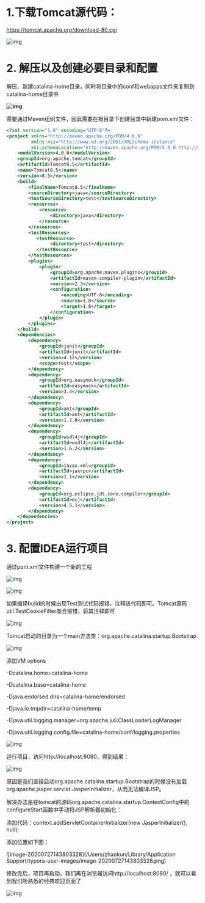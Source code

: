 # **1.下载Tomcat源代码：**

https://tomcat.apache.org/download-80.cgi

 ![img](https://github.com/kunzhao3/img/blob/master/tomcat/1.png)

 

# 2. **解压以及创建必要目录和配置**

解压、新建catalina-home目录，同时将目录中的conf和webapps文件夹复制到catalina-home目录中

 **![img](https://github.com/kunzhao3/img/blob/master/tomcat/2.png)**

 

 

需要通过Maven组织文件，因此需要在根目录下创建目录中新建pom.xml文件：

```xml
<?xml version="1.0" encoding="UTF-8"?>
<project xmlns="http://maven.apache.org/POM/4.0.0"
         xmlns:xsi="http://www.w3.org/2001/XMLSchema-instance"
         xsi:schemaLocation="http://maven.apache.org/POM/4.0.0 http://maven.apache.org/xsd/maven-4.0.0.xsd">
    <modelVersion>4.0.0</modelVersion>
    <groupId>org.apache.tomcat</groupId>
    <artifactId>Tomcat8.5</artifactId>
    <name>Tomcat8.5</name>
    <version>8.5</version>
    <build>
        <finalName>Tomcat8.5</finalName>
        <sourceDirectory>java</sourceDirectory>
        <testSourceDirectory>test</testSourceDirectory>
        <resources>
            <resource>
                <directory>java</directory>
            </resource>
        </resources>
        <testResources>
           <testResource>
                <directory>test</directory>
           </testResource>
        </testResources>
        <plugins>
            <plugin>
                <groupId>org.apache.maven.plugins</groupId>
                <artifactId>maven-compiler-plugin</artifactId>
                <version>2.3</version>
                <configuration>
                    <encoding>UTF-8</encoding>
                    <source>1.8</source>
                    <target>1.8</target>
                </configuration>
            </plugin>
        </plugins>
    </build>
    <dependencies>
        <dependency>
            <groupId>junit</groupId>
            <artifactId>junit</artifactId>
            <version>4.12</version>
            <scope>test</scope>
        </dependency>
        <dependency>
            <groupId>org.easymock</groupId>
            <artifactId>easymock</artifactId>
            <version>3.4</version>
        </dependency>
        <dependency>
            <groupId>ant</groupId>
            <artifactId>ant</artifactId>
            <version>1.7.0</version>
        </dependency>
        <dependency>
            <groupId>wsdl4j</groupId>
            <artifactId>wsdl4j</artifactId>
            <version>1.6.2</version>
        </dependency>
        <dependency>
            <groupId>javax.xml</groupId>
            <artifactId>jaxrpc</artifactId>
            <version>1.1</version>
        </dependency>
        <dependency>
            <groupId>org.eclipse.jdt.core.compiler</groupId>
            <artifactId>ecj</artifactId>
            <version>4.5.1</version>
        </dependency>
    </dependencies>
</project>
```

# 3. **配置IDEA运行项目**

 

通过pom.xml文件构建一个新的工程

 ![img](https://github.com/kunzhao3/img/blob/master/tomcat/3.png)

 

![img](https://github.com/kunzhao3/img/blob/master/tomcat/5.png)

 

 

 

如果编译build的时候出现Test测试代码报错，注释该代码即可。Tomcat源码util.TestCookieFilter类会报错，将其注释即可

 ![img](https://github.com/kunzhao3/img/blob/master/tomcat/4.png)

 

 

 

 

Tomcat启动的目录为一个main方法类：org.apache.catalina.startup.Bootstrap

 ![img](https://github.com/kunzhao3/img/blob/master/tomcat/6.png)

 

 

添加VM options

-Dcatalina.home=catalina-home

-Dcatalina.base=catalina-home

-Djava.endorsed.dirs=catalina-home/endorsed

-Djava.io.tmpdir=catalina-home/temp

-Djava.util.logging.manager=org.apache.juli.ClassLoaderLogManager

-Djava.util.logging.config.file=catalina-home/conf/logging.properties

 

 ![img](https://img2018.cnblogs.com/blog/1540950/201907/1540950-20190722011508633-1891788386.png)

 

 

运行项目，访问http://localhost:8080，得到结果：

 ![img](https://img2018.cnblogs.com/blog/1540950/201907/1540950-20190722011531507-572168368.png)

 

 

原因是我们直接启动org.apache.catalina.startup.Bootstrap的时候没有加载org.apache.jasper.servlet.JasperInitializer，从而无法编译JSP。

解决办法是在tomcat的源码org.apache.catalina.startup.ContextConfig中的configureStart函数中手动将JSP解析器初始化：

添加代码：context.addServletContainerInitializer(new JasperInitializer(), null);

添加位置如下图：

![image-20200727143803328](/Users/zhaokun/Library/Application Support/typora-user-images/image-20200727143803328.png)

 修改完后，项目再启动，我们再在浏览器访问http://localhost:8080/ ，就可以看到我们所熟悉的经典欢迎页面了

![img](https://img2018.cnblogs.com/blog/1540950/201907/1540950-20190722011618365-147821880.png)
